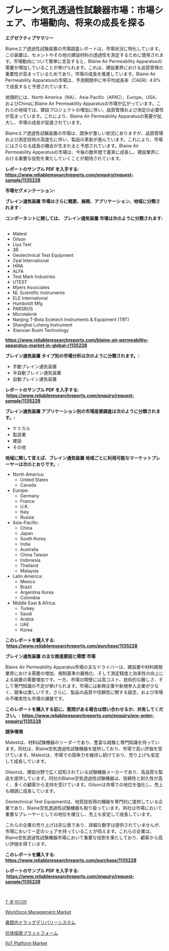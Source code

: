 <p><h1>ブレーン気孔透過性試験器市場：市場シェア、市場動向、将来の成長を探る</h1></p><p><strong>エグゼクティブサマリー</strong></p>
<p><p>Blaineエア透過性試験装置の市場調査レポートは、市場状況に特化しています。この装置は、セメントやその他の建設材料の透過性を測定するために使用されます。市場動向について簡単に言及すると、Blaine Air Permeability Apparatusの需要が増加していることが挙げられます。これは、建設業界における品質管理の重要性が高まっているためであり、市場の成長を推進しています。Blaine Air Permeability Apparatusの市場は、予測期間中に年平均成長率（CAGR）4.9%で成長すると予想されています。</p><p>地理的には、North America（NA）、Asia-Pacific（APAC）、Europe、USA、およびChinaにBlaine Air Permeability Apparatusの市場が広がっています。これらの地域では、建設プロジェクトの増加に伴い、品質管理および測定の必要性が高まっています。これにより、Blaine Air Permeability Apparatusの需要が拡大し、市場の成長が促進されています。</p><p>Blaineエア透過性試験装置の市場は、競争が激しい状況にありますが、品質管理および測定技術の高度化に伴い、製品の革新が進んでいます。これにより、市場にはさらなる成長の機会が生まれると予想されています。Blaine Air Permeability Apparatusの市場は、今後の数年間で着実に成長し、建設業界における重要な役割を果たしていくことが期待されています。</p></p>
<p><strong>レポートのサンプル PDF を入手する: <a href="https://www.reliableresearchreports.com/enquiry/request-sample/1135228">https://www.reliableresearchreports.com/enquiry/request-sample/1135228</a></strong></p>
<p><strong>市場セグメンテーション:</strong></p>
<p><strong> ブレイン通気装置 市場はさらに概要、展開、アプリケーション、地域に分類されます :</strong></p>
<p><strong>コンポーネントに関しては、 ブレイン通気装置 市場は次のように分類されます: &nbsp;</strong></p>
<p><ul><li>Matest</li><li>Gilson</li><li>Liya Test</li><li>3R</li><li>Geotechnical Test Equipment</li><li>Zeal International</li><li>HİRA</li><li>ALFA</li><li>Test Mark Industries</li><li>UTEST</li><li>Myers Associates</li><li>NL Scientific Instruments</li><li>ELE International</li><li>Humboldt Mfg</li><li>PARSROS</li><li>Microteknik</li><li>Nanjing T-Bota Scietech Instruments & Equipment (TBT)</li><li>Shanghai Luheng Instrument</li><li>Xianxian Rushi Technology</li></ul></p>
<p><strong><a href="https://www.reliableresearchreports.com/blaine-air-permeability-apparatus-market-in-global-r1135228">https://www.reliableresearchreports.com/blaine-air-permeability-apparatus-market-in-global-r1135228</a></strong></p>
<p><strong> ブレイン通気装置 タイプ別の市場分析は次のように分類されます。:</strong></p>
<p><ul><li>手動ブレイン通気装置</li><li>半自動ブレイン通気装置</li><li>自動ブレイン通気装置</li></ul></p>
<p><strong>レポートのサンプル PDF を入手する: &nbsp;<a href="https://www.reliableresearchreports.com/enquiry/request-sample/1135228">https://www.reliableresearchreports.com/enquiry/request-sample/1135228</a></strong></p>
<p><strong> ブレイン通気装置 アプリケーション別の市場産業調査は次のように分類されます。:</strong></p>
<p><ul><li>ケミカル</li><li>製造業</li><li>建設</li><li>その他</li></ul></p>
<p><strong>地域に関して言えば、ブレイン通気装置 地域ごとに利用可能なマーケットプレーヤーは次のとおりです。:</strong></p>
<p><ul>
    <li>
        North America:
        <ul>
            <li>United States</li>
            <li>Canada</li>
        </ul>
    </li>
    <li>
        Europe:
        <ul>
            <li>Germany</li>
            <li>France</li>
            <li>U.K.</li>
            <li>Italy</li>
            <li>Russia</li>
        </ul>
    </li>
    <li>
        Asia-Pacific:
        <ul>
            <li>China</li>
            <li>Japan</li>
            <li>South Korea</li>
            <li>India</li>
            <li>Australia</li>
            <li>China Taiwan</li>
            <li>Indonesia</li>
            <li>Thailand</li>
            <li>Malaysia</li>
        </ul>
    </li>
    <li>
        Latin America:
        <ul>
            <li>Mexico</li>
            <li>Brazil</li>
            <li>Argentina Korea</li>
            <li>Colombia</li>
        </ul>
    </li>
    <li>
        Middle East & Africa:
        <ul>
            <li>Turkey</li>
            <li>Saudi</li>
            <li>Arabia</li>
            <li>UAE</li>
            <li>Korea</li>
        </ul>
    </li>
    </ul></p>
<p><strong>このレポートを購入する: &nbsp;<a href="https://www.reliableresearchreports.com/purchase/1135228">https://www.reliableresearchreports.com/purchase/1135228</a></strong></p>
<p><strong>ブレイン通気装置 の主な推進要因と障壁 市場</strong></p>
<p><p>Blaine Air Permeability Apparatus市場の主なドライバーは、建設業や材料開発業界における需要の増加、規制基準の厳格化、そして測定精度と効率性の向上による装置の需要増加です。一方、市場の障壁には高コスト、技術的な難しさ、そして専門知識の不足が挙げられます。市場には新興企業や新規参入企業が少なく、競争は激しいです。さらに、製品の品質や信頼性に関する疑念、および市場の不確実性も市場の課題です。</p></p>
<p><strong>このレポートを購入する前に、質問がある場合は問い合わせるか、共有してください。:&nbsp; <a href="https://www.reliableresearchreports.com/enquiry/pre-order-enquiry/1135228">https://www.reliableresearchreports.com/enquiry/pre-order-enquiry/1135228</a></strong></p>
<p><strong>競争環境</strong></p>
<p><p>Matestは、材料試験機器のリーダーであり、豊富な経験と専門知識を持っています。同社は、Blaine空気透過性試験機器を提供しており、市場で高い評価を受けています。Matestは、市場での競争力を維持し続けており、売り上げも安定して成長しています。</p><p>Gilsonは、建設分野で広く認知されている試験機器メーカーであり、高品質な製品を提供しています。同社のBlaine空気透過性試験機器は、信頼性と耐久性が高く、多くの顧客から支持を受けています。Gilsonは市場での地位を強化し、売上も順調に成長しています。</p><p>Geotechnical Test Equipmentは、地質技術用の機器を専門的に提供している企業であり、Blaine空気透過性試験機器も取り扱っています。同社は市場において重要なプレーヤーとしての地位を確立し、売上も安定して成長しています。</p><p>これらの企業の売り上げは非公表であり、詳細な数字は提供されていませんが、市場において一定のシェアを持っていることが伺えます。これらの企業は、Blaine空気透過性試験機器市場において重要な役割を果たしており、顧客から高い評価を得ています。</p></p>
<p><strong>このレポートを購入する: &nbsp; <a href="https://www.reliableresearchreports.com/purchase/1135228">https://www.reliableresearchreports.com/purchase/1135228</a></strong></p>
<p><strong>レポートのサンプル PDF を入手する: &nbsp;<a href="https://www.reliableresearchreports.com/enquiry/request-sample/1135228">https://www.reliableresearchreports.com/enquiry/request-sample/1135228</a></strong><strong></strong></p>
<p>&nbsp;</p>
<p><p><a href="https://github.com/wallacBahrtyinger567686/Market-Research-Report-List-1/blob/main/180276324430.md">T 셀 미디어</a></p><p><a href="https://github.com/jodemen/Market-Research-Report-List-2/blob/main/workforce-management-market.md">Workforce Management Market</a></p><p><a href="https://github.com/LeanneBruen2023/Market-Research-Report-List-1/blob/main/654419926324.md">鼻腔内ドラッグデリバリーシステム</a></p><p><a href="https://github.com/cnnriuez22368/Market-Research-Report-List-1/blob/main/640210426323.md">抗体探索プラットフォーム</a></p><p><a href="https://github.com/Sarissaschmalingtr6fz2739/Market-Research-Report-List-2/blob/main/iiot-platform-market.md">IIoT Platform Market</a></p></p>